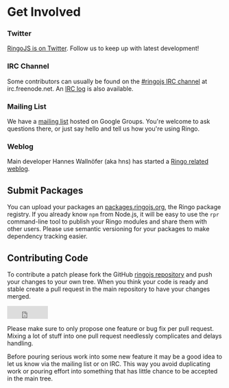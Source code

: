 # Get Involved

### Twitter

[RingoJS is on Twitter](http://twitter.com/ringojs). Follow us to keep up with latest development!

### IRC Channel

Some contributors can usually be found on the [#ringojs IRC channel](irc://irc.freenode.net/ringojs) at irc.freenode.net. An [IRC log](/bot/) is also available.

### Mailing List

We have a [mailing list](http://groups.google.com/group/ringojs) hosted on Google Groups. You're welcome to ask questions there, or just say hello and tell us how you're using Ringo.

### Weblog

Main developer Hannes Wallnöfer (aka hns) has started a [Ringo related weblog](http://hns.github.com/).

## Submit Packages

You can upload your packages an [packages.ringojs.org](http://packages.ringojs.org), the Ringo package registry. If you already know `npm` from Node.js, it will be easy to use the `rpr` command-line tool to publish your Ringo modules and share them with other users. Please use semantic versioning for your packages to make dependency tracking easier.

## Contributing Code

To contribute a patch please fork the GitHub [ringojs repository] and push
your changes to your own tree. When you think your code is ready and stable
create a pull request in the main repository to have your changes merged.

<iframe src="http://ghbtns.com/github-btn.html?user=ringo&amp;repo=ringojs&amp;type=fork&amp;count=true&amp;size=large"
  allowtransparency="true" frameborder="0" scrolling="0" width="95px" height="30px"></iframe>

Please make sure to only propose one feature or bug fix per pull request.
Mixing a lot of stuff into one pull request needlessly complicates and delays
handling.

Before pouring serious work into some new feature it may be a good idea
to let us know via the mailing list or on IRC. This way you avoid duplicating work or pouring
effort into something that has little chance to be accepted in the main tree.

[ringojs repository]: http://github.com/ringo/ringojs
